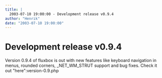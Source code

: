 ```yaml
---
title: |
  2003-07-10 19:00:00 - Development release v0.9.4
author: "Henrik"
date: "2003-07-10 19:00:00"
---
```


# Development release v0.9.4

Version 0.9.4 of fluxbox is out with new features like keyboard navigation
in menus, rounded corners, _NET_WM_STRUT support and bug fixes.  Check it
out "here":version-0.9.php





